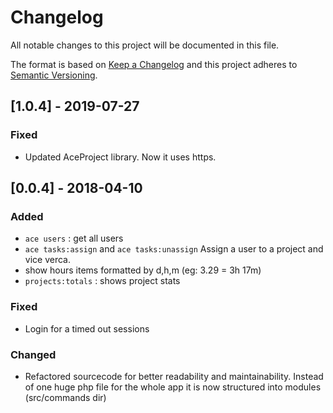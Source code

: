 # Changelog
All notable changes to this project will be documented in this file.

The format is based on [Keep a Changelog](http://keepachangelog.com/en/1.0.0/)
and this project adheres to [Semantic Versioning](http://semver.org/spec/v2.0.0.html).

## [1.0.4] - 2019-07-27
### Fixed
- Updated AceProject library. Now it uses https.

## [0.0.4] - 2018-04-10
### Added
- `ace users` : get all users
- `ace tasks:assign` and `ace tasks:unassign` Assign a user to a project and vice verca.
- show hours items formatted by d,h,m (eg: 3.29 = 3h 17m)
- `projects:totals` : shows project stats

### Fixed
- Login for a timed out sessions

### Changed
- Refactored sourcecode for better readability and maintainability. Instead of one huge php file for the whole app it is now structured into modules (src/commands dir)
